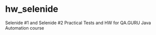 # hw_selenide
Selenide #1 and Selenide #2 Practical Tests and HW for QA.GURU Java Automation course
